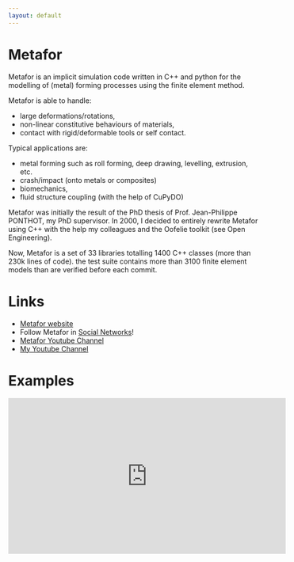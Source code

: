 ```yaml
---
layout: default
---
```


# Metafor

Metafor is an implicit simulation code written in C++ and python for the modelling of (metal) forming processes using the finite element method. 

Metafor is able to handle:
- large deformations/rotations,
- non-linear constitutive behaviours of materials,
- contact with rigid/deformable tools or self contact.

Typical applications are:
- metal forming such as roll forming, deep drawing, levelling, extrusion, etc.
- crash/impact (onto metals or composites)
- biomechanics,
- fluid structure coupling (with the help of CuPyDO)

Metafor was initially the result of the PhD thesis of Prof. Jean-Philippe PONTHOT, my PhD supervisor. 
In 2000, I decided to entirely rewrite Metafor using C++ with the help my colleagues and the Oofelie toolkit (see Open Engineering).

Now, Metafor is a set of 33 libraries totalling 1400 C++ classes (more than 230k lines of code). the test suite contains more than 3100 finite element models than are verified before each commit.

# Links
- [Metafor website](http://metafor.ltas.ulg.ac.be/)
- Follow Metafor in [Social Networks](https://www.facebook.com/metafor.ulg/)!
- [Metafor Youtube Channel](https://www.youtube.com/channel/UC4G1VzsYVgcOGWiUVIEnmJg)
- [My Youtube Channel](https://www.youtube.com/channel/UC4-Rk7WJnYR8Bbakv6gSwTw)

# Examples

<iframe width="560" height="315" src="https://www.youtube.com/embed/1rEJP7A6J6k?rel=0" frameborder="0" allow="autoplay; encrypted-media" allowfullscreen></iframe>

